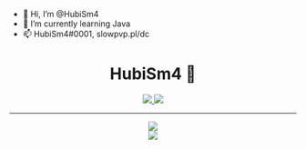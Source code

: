 - 👋 Hi, I’m @HubiSm4
- 🌱 I’m currently learning Java
- 📫 HubiSm4#0001, slowpvp.pl/dc

<div align='center'>
  <h1>HubiSm4 🐶</h1>
  
  <p align="center">
    <a href="https://skillicons.dev">
      <img src='https://skillicons.dev/icons?i=java,discord,bots' />
      <img src='https://skillicons.dev/icons?i=idea,visualstudio' />
    </a>
  </p>
</div>

<hr />

<div align='center'>
<img src="[![Discord Presence](https://lanyard-profile-readme.vercel.app/api/94490510688792576?theme=light&bg=809ecf&animated=false&hideDiscrim=true&borderRadius=30px&idleMessage=Probably%20doing%20something%20else...)](https://discord.com/users/94490510688792576)" />
</div>

<div align='center'>
  <img src="https://lanyard.cnrad.dev/api/514532140843663371?bg=333333&borderRadius=5px" />  
</div>

